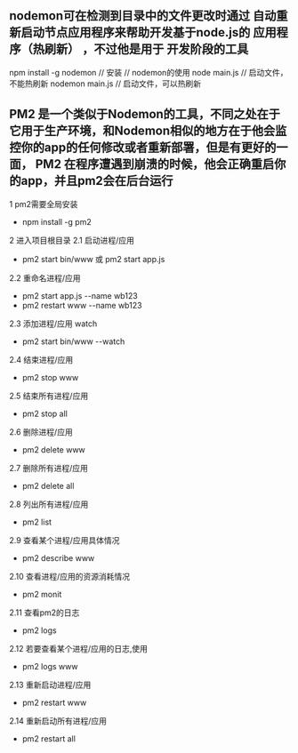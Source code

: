 ## nodemon可在检测到目录中的文件更改时通过 自动重新启动节点应用程序来帮助开发基于node.js的 应用程序（热刷新） ，不过他是用于 开发阶段的工具
npm install -g nodemon				// 安装
// nodemon的使用
node main.js						// 启动文件，不能热刷新
nodemon main.js						// 启动文件，可以热刷新

## PM2 是一个类似于Nodemon的工具，不同之处在于它用于生产环境，和Nodemon相似的地方在于他会监控你的app的任何修改或者重新部署，但是有更好的一面， PM2 在程序遭遇到崩溃的时候，他会正确重启你的app，并且pm2会在后台运行
1 pm2需要全局安装
- npm install -g pm2

2 进入项目根目录
2.1 启动进程/应用 
- pm2 start bin/www 或 pm2 start app.js

2.2 重命名进程/应用 
- pm2 start app.js --name wb123
- pm2 restart www --name wb123

2.3 添加进程/应用 watch 
- pm2 start bin/www --watch

2.4 结束进程/应用 
- pm2 stop www

2.5 结束所有进程/应用 
- pm2 stop all

2.6 删除进程/应用 
- pm2 delete www

2.7 删除所有进程/应用 
- pm2 delete all

2.8 列出所有进程/应用 
- pm2 list

2.9 查看某个进程/应用具体情况 
- pm2 describe www

2.10 查看进程/应用的资源消耗情况 
- pm2 monit

2.11 查看pm2的日志 
- pm2 logs

2.12 若要查看某个进程/应用的日志,使用 
- pm2 logs www

2.13 重新启动进程/应用 
- pm2 restart www

2.14 重新启动所有进程/应用 
- pm2 restart all